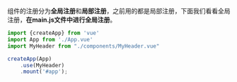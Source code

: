 组件的注册分为**全局注册**和**局部注册**，之前用的都是局部注册，下面我们看看全局注册，**在main.js文件中进行全局注册**。

```js
import {createApp} from 'vue'
import App from './App.vue'
import MyHeader from "./components/MyHeader.vue"

createApp(App)
    .use(MyHeader)
    .mount('#app');
```